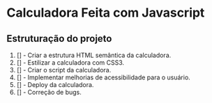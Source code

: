 # Calculadora Feita com Javascript


## Estruturação do projeto

1.  [] - Criar a estrutura HTML semântica da calculadora.
1.  [] - Estilizar a calculadora com CSS3.
1.  [] - Criar o script da calculadora.
1.  [] - Implementar melhorias de acessibilidade para o usuário.
1.  [] - Deploy da calculadora.
1.  [] - Correção de bugs.
